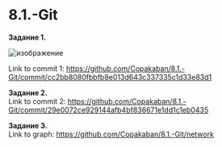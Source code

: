 # 8.1.-Git
**Задание 1.**  

![изображение][def]


[def]: https://user-images.githubusercontent.com/118304300/229773998-6483a318-f360-41c6-a068-747a9421d795.png

Link to commit 1: https://github.com/Copakaban/8.1.-Git/commit/cc2bb8080fbbfb8e013d643c337335c1d33e83d1  

**Задание 2.**  
Link to commit 2: https://github.com/Copakaban/8.1.-Git/commit/29e0072ce929144afb4bf836671e1dd1c1eb0435

**Задание 3.**  
Link to graph: https://github.com/Copakaban/8.1.-Git/network

